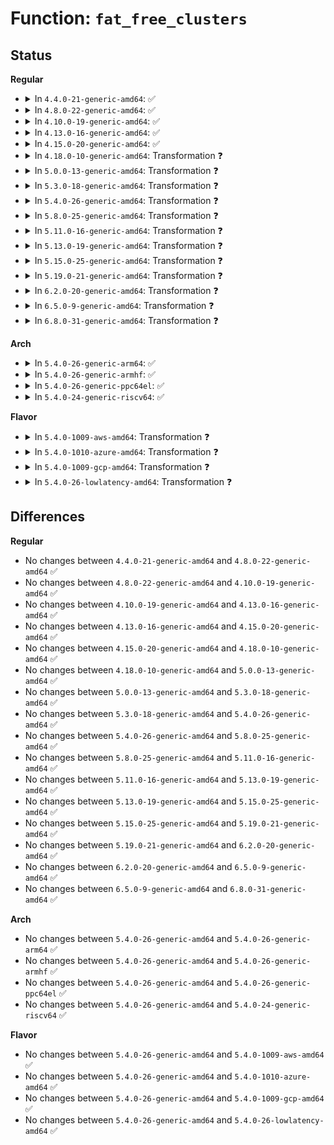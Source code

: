 # Function: <code>fat_free_clusters</code>

## Status
<b>Regular</b>
<ul>
<li>
<details>
<summary>In <code>4.4.0-21-generic-amd64</code>: ✅</summary>

```c
int fat_free_clusters(struct inode * inode, int cluster)
```

```json
{
  "name": "fat_free_clusters",
  "collision_type": "Unique Global",
  "inline_type": "No",
  "funcs": [
    {
      "addr": 18446744071581964784,
      "name": "fat_free_clusters",
      "external": true,
      "loc": "fs/fat/fatent.c:550",
      "file": "fs/fat/fatent.c",
      "inline": "seen, unknown",
      "caller_inline": [],
      "caller_func": [
        "fs/fat/dir.c:fat_add_new_entries",
        "fs/fat/dir.c:fat_alloc_new_dir",
        "fs/fat/dir.c:fat_add_entries",
        "fs/fat/fatent.c:fat_alloc_clusters",
        "fs/fat/file.c:fat_truncate_blocks",
        "fs/fat/inode.c:fat_get_block",
        "fs/fat/namei_vfat.c:vfat_mkdir"
      ]
    }
  ],
  "symbols": [
    {
      "addr": 18446744071581964784,
      "name": "fat_free_clusters",
      "section": ".text",
      "bind": "STB_GLOBAL",
      "size": 857
    }
  ]
}
```
</details>
</li>
<li>
<details>
<summary>In <code>4.8.0-22-generic-amd64</code>: ✅</summary>

```c
int fat_free_clusters(struct inode * inode, int cluster)
```

```json
{
  "name": "fat_free_clusters",
  "collision_type": "Unique Global",
  "inline_type": "No",
  "funcs": [
    {
      "addr": 18446744071582176800,
      "name": "fat_free_clusters",
      "external": true,
      "loc": "fs/fat/fatent.c:550",
      "file": "fs/fat/fatent.c",
      "inline": "seen, unknown",
      "caller_inline": [],
      "caller_func": [
        "fs/fat/dir.c:fat_add_entries",
        "fs/fat/dir.c:fat_add_new_entries",
        "fs/fat/dir.c:fat_alloc_new_dir",
        "fs/fat/fatent.c:fat_alloc_clusters",
        "fs/fat/file.c:fat_truncate_blocks",
        "fs/fat/inode.c:fat_add_cluster",
        "fs/fat/namei_vfat.c:vfat_mkdir"
      ]
    }
  ],
  "symbols": [
    {
      "addr": 18446744071582176800,
      "name": "fat_free_clusters",
      "section": ".text",
      "bind": "STB_GLOBAL",
      "size": 859
    }
  ]
}
```
</details>
</li>
<li>
<details>
<summary>In <code>4.10.0-19-generic-amd64</code>: ✅</summary>

```c
int fat_free_clusters(struct inode * inode, int cluster)
```

```json
{
  "name": "fat_free_clusters",
  "collision_type": "Unique Global",
  "inline_type": "No",
  "funcs": [
    {
      "addr": 18446744071582266208,
      "name": "fat_free_clusters",
      "external": true,
      "loc": "fs/fat/fatent.c:550",
      "file": "fs/fat/fatent.c",
      "inline": "seen, unknown",
      "caller_inline": [],
      "caller_func": [
        "fs/fat/dir.c:fat_add_entries",
        "fs/fat/dir.c:fat_add_new_entries",
        "fs/fat/dir.c:fat_alloc_new_dir",
        "fs/fat/fatent.c:fat_alloc_clusters",
        "fs/fat/file.c:fat_truncate_blocks",
        "fs/fat/inode.c:fat_add_cluster",
        "fs/fat/namei_vfat.c:vfat_mkdir"
      ]
    }
  ],
  "symbols": [
    {
      "addr": 18446744071582266208,
      "name": "fat_free_clusters",
      "section": ".text",
      "bind": "STB_GLOBAL",
      "size": 859
    }
  ]
}
```
</details>
</li>
<li>
<details>
<summary>In <code>4.13.0-16-generic-amd64</code>: ✅</summary>

```c
int fat_free_clusters(struct inode * inode, int cluster)
```

```json
{
  "name": "fat_free_clusters",
  "collision_type": "Unique Global",
  "inline_type": "No",
  "funcs": [
    {
      "addr": 18446744071582350864,
      "name": "fat_free_clusters",
      "external": true,
      "loc": "fs/fat/fatent.c:550",
      "file": "fs/fat/fatent.c",
      "inline": "seen, unknown",
      "caller_inline": [],
      "caller_func": [
        "fs/fat/dir.c:fat_add_entries",
        "fs/fat/dir.c:fat_add_new_entries",
        "fs/fat/dir.c:fat_alloc_new_dir",
        "fs/fat/fatent.c:fat_alloc_clusters",
        "fs/fat/file.c:fat_truncate_blocks",
        "fs/fat/inode.c:fat_add_cluster",
        "fs/fat/namei_vfat.c:vfat_mkdir"
      ]
    }
  ],
  "symbols": [
    {
      "addr": 18446744071582350864,
      "name": "fat_free_clusters",
      "section": ".text",
      "bind": "STB_GLOBAL",
      "size": 868
    }
  ]
}
```
</details>
</li>
<li>
<details>
<summary>In <code>4.15.0-20-generic-amd64</code>: ✅</summary>

```c
int fat_free_clusters(struct inode * inode, int cluster)
```

```json
{
  "name": "fat_free_clusters",
  "collision_type": "Unique Global",
  "inline_type": "No",
  "funcs": [
    {
      "addr": 18446744071582501584,
      "name": "fat_free_clusters",
      "external": true,
      "loc": "fs/fat/fatent.c:550",
      "file": "fs/fat/fatent.c",
      "inline": "seen, unknown",
      "caller_inline": [],
      "caller_func": [
        "fs/fat/dir.c:fat_add_entries",
        "fs/fat/dir.c:fat_add_new_entries",
        "fs/fat/dir.c:fat_alloc_new_dir",
        "fs/fat/fatent.c:fat_alloc_clusters",
        "fs/fat/file.c:fat_truncate_blocks",
        "fs/fat/inode.c:fat_add_cluster",
        "fs/fat/namei_vfat.c:vfat_mkdir"
      ]
    }
  ],
  "symbols": [
    {
      "addr": 18446744071582501584,
      "name": "fat_free_clusters",
      "section": ".text",
      "bind": "STB_GLOBAL",
      "size": 873
    }
  ]
}
```
</details>
</li>
<li>
<details>
<summary>In <code>4.18.0-10-generic-amd64</code>: Transformation ❓</summary>

```c
int fat_free_clusters(struct inode * inode, int cluster)
```

```json
{
  "name": "fat_free_clusters",
  "collision_type": "Unique Global",
  "inline_type": "No",
  "funcs": [
    {
      "addr": 0,
      "name": "fat_free_clusters",
      "external": true,
      "loc": "fs/fat/fatent.c:550",
      "file": "fs/fat/fatent.c",
      "inline": "seen, unknown",
      "caller_inline": [],
      "caller_func": [
        "fs/fat/dir.c:fat_add_entries",
        "fs/fat/dir.c:fat_add_new_entries",
        "fs/fat/dir.c:fat_alloc_new_dir",
        "fs/fat/fatent.c:fat_alloc_clusters",
        "fs/fat/file.c:fat_truncate_blocks",
        "fs/fat/inode.c:fat_add_cluster",
        "fs/fat/namei_vfat.c:vfat_mkdir"
      ]
    }
  ],
  "symbols": [
    {
      "addr": 18446744071582695914,
      "name": "fat_free_clusters.cold.16",
      "section": ".text",
      "bind": "STB_LOCAL",
      "size": 37
    },
    {
      "addr": 18446744071582692656,
      "name": "fat_free_clusters",
      "section": ".text",
      "bind": "STB_GLOBAL",
      "size": 831
    }
  ]
}
```
</details>
</li>
<li>
<details>
<summary>In <code>5.0.0-13-generic-amd64</code>: Transformation ❓</summary>

```c
int fat_free_clusters(struct inode * inode, int cluster)
```

```json
{
  "name": "fat_free_clusters",
  "collision_type": "Unique Global",
  "inline_type": "No",
  "funcs": [
    {
      "addr": 0,
      "name": "fat_free_clusters",
      "external": true,
      "loc": "fs/fat/fatent.c:549",
      "file": "fs/fat/fatent.c",
      "inline": "seen, unknown",
      "caller_inline": [],
      "caller_func": [
        "fs/fat/dir.c:fat_add_entries",
        "fs/fat/dir.c:fat_add_new_entries",
        "fs/fat/dir.c:fat_alloc_new_dir",
        "fs/fat/fatent.c:fat_alloc_clusters",
        "fs/fat/file.c:fat_truncate_blocks",
        "fs/fat/inode.c:fat_add_cluster",
        "fs/fat/namei_vfat.c:vfat_mkdir"
      ]
    }
  ],
  "symbols": [
    {
      "addr": 18446744071582799026,
      "name": "fat_free_clusters.cold.23",
      "section": ".text",
      "bind": "STB_LOCAL",
      "size": 37
    },
    {
      "addr": 18446744071582794592,
      "name": "fat_free_clusters",
      "section": ".text",
      "bind": "STB_GLOBAL",
      "size": 831
    }
  ]
}
```
</details>
</li>
<li>
<details>
<summary>In <code>5.3.0-18-generic-amd64</code>: Transformation ❓</summary>

```c
int fat_free_clusters(struct inode * inode, int cluster)
```

```json
{
  "name": "fat_free_clusters",
  "collision_type": "Unique Global",
  "inline_type": "No",
  "funcs": [
    {
      "addr": 0,
      "name": "fat_free_clusters",
      "external": true,
      "loc": "fs/fat/fatent.c:549",
      "file": "fs/fat/fatent.c",
      "inline": "seen, unknown",
      "caller_inline": [],
      "caller_func": [
        "fs/fat/dir.c:fat_add_entries",
        "fs/fat/dir.c:fat_add_new_entries",
        "fs/fat/dir.c:fat_alloc_new_dir",
        "fs/fat/fatent.c:fat_alloc_clusters",
        "fs/fat/file.c:fat_truncate_blocks",
        "fs/fat/inode.c:fat_add_cluster",
        "fs/fat/namei_vfat.c:vfat_mkdir"
      ]
    }
  ],
  "symbols": [
    {
      "addr": 18446744071582973903,
      "name": "fat_free_clusters.cold",
      "section": ".text",
      "bind": "STB_LOCAL",
      "size": 37
    },
    {
      "addr": 18446744071582968912,
      "name": "fat_free_clusters",
      "section": ".text",
      "bind": "STB_GLOBAL",
      "size": 842
    }
  ]
}
```
</details>
</li>
<li>
<details>
<summary>In <code>5.4.0-26-generic-amd64</code>: Transformation ❓</summary>

```c
int fat_free_clusters(struct inode * inode, int cluster)
```

```json
{
  "name": "fat_free_clusters",
  "collision_type": "Unique Global",
  "inline_type": "No",
  "funcs": [
    {
      "addr": 0,
      "name": "fat_free_clusters",
      "external": true,
      "loc": "fs/fat/fatent.c:552",
      "file": "fs/fat/fatent.c",
      "inline": "seen, unknown",
      "caller_inline": [],
      "caller_func": [
        "fs/fat/dir.c:fat_add_entries",
        "fs/fat/dir.c:fat_add_new_entries",
        "fs/fat/dir.c:fat_alloc_new_dir",
        "fs/fat/fatent.c:fat_alloc_clusters",
        "fs/fat/file.c:fat_truncate_blocks",
        "fs/fat/inode.c:fat_add_cluster",
        "fs/fat/namei_vfat.c:vfat_mkdir"
      ]
    }
  ],
  "symbols": [
    {
      "addr": 18446744071583080122,
      "name": "fat_free_clusters.cold",
      "section": ".text",
      "bind": "STB_LOCAL",
      "size": 37
    },
    {
      "addr": 18446744071583075520,
      "name": "fat_free_clusters",
      "section": ".text",
      "bind": "STB_GLOBAL",
      "size": 842
    }
  ]
}
```
</details>
</li>
<li>
<details>
<summary>In <code>5.8.0-25-generic-amd64</code>: Transformation ❓</summary>

```c
int fat_free_clusters(struct inode * inode, int cluster)
```

```json
{
  "name": "fat_free_clusters",
  "collision_type": "Unique Global",
  "inline_type": "No",
  "funcs": [
    {
      "addr": 0,
      "name": "fat_free_clusters",
      "external": true,
      "loc": "fs/fat/fatent.c:552",
      "file": "fs/fat/fatent.c",
      "inline": "seen, unknown",
      "caller_inline": [],
      "caller_func": [
        "fs/fat/dir.c:fat_add_entries",
        "fs/fat/dir.c:fat_add_new_entries",
        "fs/fat/dir.c:fat_alloc_new_dir",
        "fs/fat/fatent.c:fat_alloc_clusters",
        "fs/fat/inode.c:fat_add_cluster",
        "fs/fat/namei_vfat.c:vfat_mkdir"
      ]
    }
  ],
  "symbols": [
    {
      "addr": 18446744071583398591,
      "name": "fat_free_clusters.cold",
      "section": ".text",
      "bind": "STB_LOCAL",
      "size": 37
    },
    {
      "addr": 18446744071583394112,
      "name": "fat_free_clusters",
      "section": ".text",
      "bind": "STB_GLOBAL",
      "size": 871
    }
  ]
}
```
</details>
</li>
<li>
<details>
<summary>In <code>5.11.0-16-generic-amd64</code>: Transformation ❓</summary>

```c
int fat_free_clusters(struct inode * inode, int cluster)
```

```json
{
  "name": "fat_free_clusters",
  "collision_type": "Unique Global",
  "inline_type": "No",
  "funcs": [
    {
      "addr": 0,
      "name": "fat_free_clusters",
      "external": true,
      "loc": "fs/fat/fatent.c:552",
      "file": "fs/fat/fatent.c",
      "inline": "seen, unknown",
      "caller_inline": [],
      "caller_func": [
        "fs/fat/dir.c:fat_add_entries",
        "fs/fat/dir.c:fat_add_new_entries",
        "fs/fat/dir.c:fat_alloc_new_dir",
        "fs/fat/fatent.c:fat_alloc_clusters",
        "fs/fat/inode.c:fat_add_cluster",
        "fs/fat/namei_vfat.c:vfat_mkdir"
      ]
    }
  ],
  "symbols": [
    {
      "addr": 18446744071591352429,
      "name": "fat_free_clusters.cold",
      "section": ".text",
      "bind": "STB_LOCAL",
      "size": 37
    },
    {
      "addr": 18446744071583509760,
      "name": "fat_free_clusters",
      "section": ".text",
      "bind": "STB_GLOBAL",
      "size": 865
    }
  ]
}
```
</details>
</li>
<li>
<details>
<summary>In <code>5.13.0-19-generic-amd64</code>: Transformation ❓</summary>

```c
int fat_free_clusters(struct inode * inode, int cluster)
```

```json
{
  "name": "fat_free_clusters",
  "collision_type": "Unique Global",
  "inline_type": "No",
  "funcs": [
    {
      "addr": 0,
      "name": "fat_free_clusters",
      "external": true,
      "loc": "fs/fat/fatent.c:552",
      "file": "fs/fat/fatent.c",
      "inline": "seen, unknown",
      "caller_inline": [],
      "caller_func": [
        "fs/fat/dir.c:fat_add_entries",
        "fs/fat/dir.c:fat_add_new_entries",
        "fs/fat/dir.c:fat_alloc_new_dir",
        "fs/fat/fatent.c:fat_alloc_clusters",
        "fs/fat/inode.c:fat_add_cluster",
        "fs/fat/namei_vfat.c:vfat_mkdir"
      ]
    }
  ],
  "symbols": [
    {
      "addr": 18446744071591295341,
      "name": "fat_free_clusters.cold",
      "section": ".text",
      "bind": "STB_LOCAL",
      "size": 41
    },
    {
      "addr": 18446744071583532832,
      "name": "fat_free_clusters",
      "section": ".text",
      "bind": "STB_GLOBAL",
      "size": 899
    }
  ]
}
```
</details>
</li>
<li>
<details>
<summary>In <code>5.15.0-25-generic-amd64</code>: Transformation ❓</summary>

```c
int fat_free_clusters(struct inode * inode, int cluster)
```

```json
{
  "name": "fat_free_clusters",
  "collision_type": "Unique Global",
  "inline_type": "No",
  "funcs": [
    {
      "addr": 0,
      "name": "fat_free_clusters",
      "external": true,
      "loc": "fs/fat/fatent.c:553",
      "file": "fs/fat/fatent.c",
      "inline": "seen, unknown",
      "caller_inline": [],
      "caller_func": [
        "fs/fat/dir.c:fat_add_entries",
        "fs/fat/dir.c:fat_add_new_entries",
        "fs/fat/dir.c:fat_alloc_new_dir",
        "fs/fat/fatent.c:fat_alloc_clusters",
        "fs/fat/inode.c:fat_add_cluster",
        "fs/fat/namei_vfat.c:vfat_mkdir"
      ]
    }
  ],
  "symbols": [
    {
      "addr": 18446744071592279064,
      "name": "fat_free_clusters.cold",
      "section": ".text",
      "bind": "STB_LOCAL",
      "size": 117
    },
    {
      "addr": 18446744071583890192,
      "name": "fat_free_clusters",
      "section": ".text",
      "bind": "STB_GLOBAL",
      "size": 1039
    }
  ]
}
```
</details>
</li>
<li>
<details>
<summary>In <code>5.19.0-21-generic-amd64</code>: Transformation ❓</summary>

```c
int fat_free_clusters(struct inode * inode, int cluster)
```

```json
{
  "name": "fat_free_clusters",
  "collision_type": "Unique Global",
  "inline_type": "No",
  "funcs": [
    {
      "addr": 0,
      "name": "fat_free_clusters",
      "external": true,
      "loc": "fs/fat/fatent.c:554",
      "file": "fs/fat/fatent.c",
      "inline": "seen, unknown",
      "caller_inline": [],
      "caller_func": [
        "fs/fat/dir.c:fat_add_entries",
        "fs/fat/dir.c:fat_add_new_entries",
        "fs/fat/dir.c:fat_alloc_new_dir",
        "fs/fat/fatent.c:fat_alloc_clusters",
        "fs/fat/inode.c:fat_add_cluster",
        "fs/fat/namei_vfat.c:vfat_mkdir"
      ]
    }
  ],
  "symbols": [
    {
      "addr": 18446744071594061401,
      "name": "fat_free_clusters.cold",
      "section": ".text",
      "bind": "STB_LOCAL",
      "size": 117
    },
    {
      "addr": 18446744071584466368,
      "name": "fat_free_clusters",
      "section": ".text",
      "bind": "STB_GLOBAL",
      "size": 978
    }
  ]
}
```
</details>
</li>
<li>
<details>
<summary>In <code>6.2.0-20-generic-amd64</code>: Transformation ❓</summary>

```c
int fat_free_clusters(struct inode * inode, int cluster)
```

```json
{
  "name": "fat_free_clusters",
  "collision_type": "Unique Global",
  "inline_type": "No",
  "funcs": [
    {
      "addr": 0,
      "name": "fat_free_clusters",
      "external": true,
      "loc": "fs/fat/fatent.c:554",
      "file": "fs/fat/fatent.c",
      "inline": "seen, unknown",
      "caller_inline": [],
      "caller_func": [
        "fs/fat/dir.c:fat_add_entries",
        "fs/fat/dir.c:fat_add_new_entries",
        "fs/fat/dir.c:fat_alloc_new_dir",
        "fs/fat/fatent.c:fat_alloc_clusters",
        "fs/fat/inode.c:fat_add_cluster",
        "fs/fat/namei_vfat.c:vfat_mkdir"
      ]
    }
  ],
  "symbols": [
    {
      "addr": 18446744071596089327,
      "name": "fat_free_clusters.cold",
      "section": ".text",
      "bind": "STB_LOCAL",
      "size": 76
    },
    {
      "addr": 18446744071585129904,
      "name": "fat_free_clusters",
      "section": ".text",
      "bind": "STB_GLOBAL",
      "size": 1019
    }
  ]
}
```
</details>
</li>
<li>
<details>
<summary>In <code>6.5.0-9-generic-amd64</code>: Transformation ❓</summary>

```c
int fat_free_clusters(struct inode * inode, int cluster)
```

```json
{
  "name": "fat_free_clusters",
  "collision_type": "Unique Global",
  "inline_type": "No",
  "funcs": [
    {
      "addr": 0,
      "name": "fat_free_clusters",
      "external": true,
      "loc": "fs/fat/fatent.c:554",
      "file": "fs/fat/fatent.c",
      "inline": "seen, unknown",
      "caller_inline": [],
      "caller_func": [
        "fs/fat/dir.c:fat_add_entries",
        "fs/fat/dir.c:fat_add_new_entries",
        "fs/fat/dir.c:fat_alloc_new_dir",
        "fs/fat/fatent.c:fat_alloc_clusters",
        "fs/fat/inode.c:fat_add_cluster",
        "fs/fat/namei_vfat.c:vfat_mkdir"
      ]
    }
  ],
  "symbols": [
    {
      "addr": 18446744071596612690,
      "name": "fat_free_clusters.cold",
      "section": ".text",
      "bind": "STB_LOCAL",
      "size": 76
    },
    {
      "addr": 18446744071585359232,
      "name": "fat_free_clusters",
      "section": ".text",
      "bind": "STB_GLOBAL",
      "size": 1019
    }
  ]
}
```
</details>
</li>
<li>
<details>
<summary>In <code>6.8.0-31-generic-amd64</code>: Transformation ❓</summary>

```c
int fat_free_clusters(struct inode * inode, int cluster)
```

```json
{
  "name": "fat_free_clusters",
  "collision_type": "Unique Global",
  "inline_type": "No",
  "funcs": [
    {
      "addr": 0,
      "name": "fat_free_clusters",
      "external": true,
      "loc": "fs/fat/fatent.c:554",
      "file": "fs/fat/fatent.c",
      "inline": "seen, unknown",
      "caller_inline": [],
      "caller_func": [
        "fs/fat/dir.c:fat_add_entries",
        "fs/fat/dir.c:fat_add_new_entries",
        "fs/fat/dir.c:fat_alloc_new_dir",
        "fs/fat/fatent.c:fat_alloc_clusters",
        "fs/fat/inode.c:fat_add_cluster",
        "fs/fat/namei_vfat.c:vfat_mkdir"
      ]
    }
  ],
  "symbols": [
    {
      "addr": 18446744071597518644,
      "name": "fat_free_clusters.cold",
      "section": ".text",
      "bind": "STB_LOCAL",
      "size": 76
    },
    {
      "addr": 18446744071585593968,
      "name": "fat_free_clusters",
      "section": ".text",
      "bind": "STB_GLOBAL",
      "size": 1019
    }
  ]
}
```
</details>
</li>
</ul>
<b>Arch</b>
<ul>
<li>
<details>
<summary>In <code>5.4.0-26-generic-arm64</code>: ✅</summary>

```c
int fat_free_clusters(struct inode * inode, int cluster)
```

```json
{
  "name": "fat_free_clusters",
  "collision_type": "Unique Global",
  "inline_type": "No",
  "funcs": [
    {
      "addr": 18446603336494781536,
      "name": "fat_free_clusters",
      "external": true,
      "loc": "fs/fat/fatent.c:552",
      "file": "fs/fat/fatent.c",
      "inline": "seen, unknown",
      "caller_inline": [],
      "caller_func": [
        "fs/fat/dir.c:fat_add_entries",
        "fs/fat/dir.c:fat_add_new_entries",
        "fs/fat/dir.c:fat_alloc_new_dir",
        "fs/fat/fatent.c:fat_alloc_clusters",
        "fs/fat/file.c:fat_truncate_blocks",
        "fs/fat/inode.c:fat_add_cluster",
        "fs/fat/namei_vfat.c:vfat_mkdir"
      ]
    }
  ],
  "symbols": [
    {
      "addr": 18446603336494781536,
      "name": "fat_free_clusters",
      "section": ".text",
      "bind": "STB_GLOBAL",
      "size": 740
    }
  ]
}
```
</details>
</li>
<li>
<details>
<summary>In <code>5.4.0-26-generic-armhf</code>: ✅</summary>

```c
int fat_free_clusters(struct inode * inode, int cluster)
```

```json
{
  "name": "fat_free_clusters",
  "collision_type": "Unique Global",
  "inline_type": "No",
  "funcs": [
    {
      "addr": 3228201316,
      "name": "fat_free_clusters",
      "external": true,
      "loc": "fs/fat/fatent.c:552",
      "file": "fs/fat/fatent.c",
      "inline": "seen, unknown",
      "caller_inline": [],
      "caller_func": [
        "fs/fat/dir.c:fat_add_entries",
        "fs/fat/dir.c:fat_add_new_entries",
        "fs/fat/dir.c:fat_alloc_new_dir",
        "fs/fat/fatent.c:fat_alloc_clusters",
        "fs/fat/file.c:fat_truncate_blocks",
        "fs/fat/inode.c:fat_add_cluster",
        "fs/fat/namei_vfat.c:vfat_mkdir"
      ]
    }
  ],
  "symbols": [
    {
      "addr": 3228201316,
      "name": "fat_free_clusters",
      "section": ".text",
      "bind": "STB_GLOBAL",
      "size": 836
    }
  ]
}
```
</details>
</li>
<li>
<details>
<summary>In <code>5.4.0-26-generic-ppc64el</code>: ✅</summary>

```c
int fat_free_clusters(struct inode * inode, int cluster)
```

```json
{
  "name": "fat_free_clusters",
  "collision_type": "Unique Global",
  "inline_type": "No",
  "funcs": [
    {
      "addr": 13835058055288614576,
      "name": "fat_free_clusters",
      "external": true,
      "loc": "fs/fat/fatent.c:552",
      "file": "fs/fat/fatent.c",
      "inline": "seen, unknown",
      "caller_inline": [],
      "caller_func": [
        "fs/fat/dir.c:fat_add_entries",
        "fs/fat/dir.c:fat_add_new_entries",
        "fs/fat/dir.c:fat_alloc_new_dir",
        "fs/fat/fatent.c:fat_alloc_clusters",
        "fs/fat/file.c:fat_truncate_blocks",
        "fs/fat/inode.c:fat_add_cluster",
        "fs/fat/namei_vfat.c:vfat_mkdir"
      ]
    }
  ],
  "symbols": [
    {
      "addr": 13835058055288614576,
      "name": "fat_free_clusters",
      "section": ".text",
      "bind": "STB_GLOBAL",
      "size": 952
    }
  ]
}
```
</details>
</li>
<li>
<details>
<summary>In <code>5.4.0-24-generic-riscv64</code>: ✅</summary>

```c
int fat_free_clusters(struct inode * inode, int cluster)
```

```json
{
  "name": "fat_free_clusters",
  "collision_type": "Unique Global",
  "inline_type": "No",
  "funcs": [
    {
      "addr": 18446743936274113878,
      "name": "fat_free_clusters",
      "external": true,
      "loc": "fs/fat/fatent.c:552",
      "file": "fs/fat/fatent.c",
      "inline": "seen, unknown",
      "caller_inline": [],
      "caller_func": [
        "fs/fat/dir.c:fat_add_entries",
        "fs/fat/dir.c:fat_add_new_entries",
        "fs/fat/dir.c:fat_alloc_new_dir",
        "fs/fat/fatent.c:fat_alloc_clusters",
        "fs/fat/file.c:fat_truncate_blocks",
        "fs/fat/inode.c:fat_add_cluster",
        "fs/fat/namei_vfat.c:vfat_mkdir"
      ]
    }
  ],
  "symbols": [
    {
      "addr": 18446743936274113878,
      "name": "fat_free_clusters",
      "section": ".text",
      "bind": "STB_GLOBAL",
      "size": 674
    }
  ]
}
```
</details>
</li>
</ul>
<b>Flavor</b>
<ul>
<li>
<details>
<summary>In <code>5.4.0-1009-aws-amd64</code>: Transformation ❓</summary>

```c
int fat_free_clusters(struct inode * inode, int cluster)
```

```json
{
  "name": "fat_free_clusters",
  "collision_type": "Unique Global",
  "inline_type": "No",
  "funcs": [
    {
      "addr": 0,
      "name": "fat_free_clusters",
      "external": true,
      "loc": "fs/fat/fatent.c:552",
      "file": "fs/fat/fatent.c",
      "inline": "seen, unknown",
      "caller_inline": [],
      "caller_func": [
        "fs/fat/dir.c:fat_add_entries",
        "fs/fat/dir.c:fat_add_new_entries",
        "fs/fat/dir.c:fat_alloc_new_dir",
        "fs/fat/fatent.c:fat_alloc_clusters",
        "fs/fat/file.c:fat_truncate_blocks",
        "fs/fat/inode.c:fat_add_cluster",
        "fs/fat/namei_vfat.c:vfat_mkdir"
      ]
    }
  ],
  "symbols": [
    {
      "addr": 18446744071583048858,
      "name": "fat_free_clusters.cold",
      "section": ".text",
      "bind": "STB_LOCAL",
      "size": 37
    },
    {
      "addr": 18446744071583044256,
      "name": "fat_free_clusters",
      "section": ".text",
      "bind": "STB_GLOBAL",
      "size": 842
    }
  ]
}
```
</details>
</li>
<li>
<details>
<summary>In <code>5.4.0-1010-azure-amd64</code>: Transformation ❓</summary>

```c
int fat_free_clusters(struct inode * inode, int cluster)
```

```json
{
  "name": "fat_free_clusters",
  "collision_type": "Unique Global",
  "inline_type": "No",
  "funcs": [
    {
      "addr": 0,
      "name": "fat_free_clusters",
      "external": true,
      "loc": "fs/fat/fatent.c:552",
      "file": "fs/fat/fatent.c",
      "inline": "seen, unknown",
      "caller_inline": [],
      "caller_func": [
        "fs/fat/dir.c:fat_add_entries",
        "fs/fat/dir.c:fat_add_new_entries",
        "fs/fat/dir.c:fat_alloc_new_dir",
        "fs/fat/fatent.c:fat_alloc_clusters",
        "fs/fat/file.c:fat_truncate_blocks",
        "fs/fat/inode.c:fat_add_cluster",
        "fs/fat/namei_vfat.c:vfat_mkdir"
      ]
    }
  ],
  "symbols": [
    {
      "addr": 18446744071582986010,
      "name": "fat_free_clusters.cold",
      "section": ".text",
      "bind": "STB_LOCAL",
      "size": 37
    },
    {
      "addr": 18446744071582981408,
      "name": "fat_free_clusters",
      "section": ".text",
      "bind": "STB_GLOBAL",
      "size": 842
    }
  ]
}
```
</details>
</li>
<li>
<details>
<summary>In <code>5.4.0-1009-gcp-amd64</code>: Transformation ❓</summary>

```c
int fat_free_clusters(struct inode * inode, int cluster)
```

```json
{
  "name": "fat_free_clusters",
  "collision_type": "Unique Global",
  "inline_type": "No",
  "funcs": [
    {
      "addr": 0,
      "name": "fat_free_clusters",
      "external": true,
      "loc": "fs/fat/fatent.c:552",
      "file": "fs/fat/fatent.c",
      "inline": "seen, unknown",
      "caller_inline": [],
      "caller_func": [
        "fs/fat/dir.c:fat_add_entries",
        "fs/fat/dir.c:fat_add_new_entries",
        "fs/fat/dir.c:fat_alloc_new_dir",
        "fs/fat/fatent.c:fat_alloc_clusters",
        "fs/fat/file.c:fat_truncate_blocks",
        "fs/fat/inode.c:fat_add_cluster",
        "fs/fat/namei_vfat.c:vfat_mkdir"
      ]
    }
  ],
  "symbols": [
    {
      "addr": 18446744071583037466,
      "name": "fat_free_clusters.cold",
      "section": ".text",
      "bind": "STB_LOCAL",
      "size": 37
    },
    {
      "addr": 18446744071583032864,
      "name": "fat_free_clusters",
      "section": ".text",
      "bind": "STB_GLOBAL",
      "size": 842
    }
  ]
}
```
</details>
</li>
<li>
<details>
<summary>In <code>5.4.0-26-lowlatency-amd64</code>: Transformation ❓</summary>

```c
int fat_free_clusters(struct inode * inode, int cluster)
```

```json
{
  "name": "fat_free_clusters",
  "collision_type": "Unique Global",
  "inline_type": "No",
  "funcs": [
    {
      "addr": 0,
      "name": "fat_free_clusters",
      "external": true,
      "loc": "fs/fat/fatent.c:552",
      "file": "fs/fat/fatent.c",
      "inline": "seen, unknown",
      "caller_inline": [],
      "caller_func": [
        "fs/fat/dir.c:fat_add_entries",
        "fs/fat/dir.c:fat_add_new_entries",
        "fs/fat/dir.c:fat_alloc_new_dir",
        "fs/fat/fatent.c:fat_alloc_clusters",
        "fs/fat/file.c:fat_truncate_blocks",
        "fs/fat/inode.c:fat_add_cluster",
        "fs/fat/namei_vfat.c:vfat_mkdir"
      ]
    }
  ],
  "symbols": [
    {
      "addr": 18446744071583126597,
      "name": "fat_free_clusters.cold",
      "section": ".text",
      "bind": "STB_LOCAL",
      "size": 37
    },
    {
      "addr": 18446744071583121984,
      "name": "fat_free_clusters",
      "section": ".text",
      "bind": "STB_GLOBAL",
      "size": 842
    }
  ]
}
```
</details>
</li>
</ul>

## Differences
<b>Regular</b>
<ul>
<li>
No changes between <code>4.4.0-21-generic-amd64</code> and <code>4.8.0-22-generic-amd64</code> ✅
</li>
<li>
No changes between <code>4.8.0-22-generic-amd64</code> and <code>4.10.0-19-generic-amd64</code> ✅
</li>
<li>
No changes between <code>4.10.0-19-generic-amd64</code> and <code>4.13.0-16-generic-amd64</code> ✅
</li>
<li>
No changes between <code>4.13.0-16-generic-amd64</code> and <code>4.15.0-20-generic-amd64</code> ✅
</li>
<li>
No changes between <code>4.15.0-20-generic-amd64</code> and <code>4.18.0-10-generic-amd64</code> ✅
</li>
<li>
No changes between <code>4.18.0-10-generic-amd64</code> and <code>5.0.0-13-generic-amd64</code> ✅
</li>
<li>
No changes between <code>5.0.0-13-generic-amd64</code> and <code>5.3.0-18-generic-amd64</code> ✅
</li>
<li>
No changes between <code>5.3.0-18-generic-amd64</code> and <code>5.4.0-26-generic-amd64</code> ✅
</li>
<li>
No changes between <code>5.4.0-26-generic-amd64</code> and <code>5.8.0-25-generic-amd64</code> ✅
</li>
<li>
No changes between <code>5.8.0-25-generic-amd64</code> and <code>5.11.0-16-generic-amd64</code> ✅
</li>
<li>
No changes between <code>5.11.0-16-generic-amd64</code> and <code>5.13.0-19-generic-amd64</code> ✅
</li>
<li>
No changes between <code>5.13.0-19-generic-amd64</code> and <code>5.15.0-25-generic-amd64</code> ✅
</li>
<li>
No changes between <code>5.15.0-25-generic-amd64</code> and <code>5.19.0-21-generic-amd64</code> ✅
</li>
<li>
No changes between <code>5.19.0-21-generic-amd64</code> and <code>6.2.0-20-generic-amd64</code> ✅
</li>
<li>
No changes between <code>6.2.0-20-generic-amd64</code> and <code>6.5.0-9-generic-amd64</code> ✅
</li>
<li>
No changes between <code>6.5.0-9-generic-amd64</code> and <code>6.8.0-31-generic-amd64</code> ✅
</li>
</ul>
<b>Arch</b>
<ul>
<li>
No changes between <code>5.4.0-26-generic-amd64</code> and <code>5.4.0-26-generic-arm64</code> ✅
</li>
<li>
No changes between <code>5.4.0-26-generic-amd64</code> and <code>5.4.0-26-generic-armhf</code> ✅
</li>
<li>
No changes between <code>5.4.0-26-generic-amd64</code> and <code>5.4.0-26-generic-ppc64el</code> ✅
</li>
<li>
No changes between <code>5.4.0-26-generic-amd64</code> and <code>5.4.0-24-generic-riscv64</code> ✅
</li>
</ul>
<b>Flavor</b>
<ul>
<li>
No changes between <code>5.4.0-26-generic-amd64</code> and <code>5.4.0-1009-aws-amd64</code> ✅
</li>
<li>
No changes between <code>5.4.0-26-generic-amd64</code> and <code>5.4.0-1010-azure-amd64</code> ✅
</li>
<li>
No changes between <code>5.4.0-26-generic-amd64</code> and <code>5.4.0-1009-gcp-amd64</code> ✅
</li>
<li>
No changes between <code>5.4.0-26-generic-amd64</code> and <code>5.4.0-26-lowlatency-amd64</code> ✅
</li>
</ul>
